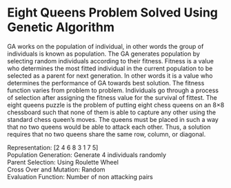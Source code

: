 <h1>Eight Queens Problem Solved Using Genetic Algorithm</h1>

<p>GA works on the population of individual, in other words the group of individuals is known as population. The GA
generates population by selecting random individuals according to their fitness. Fitness is a value who determines
the most fitted individual in the current population to be selected as a parent for next generation. In other words it is
a value who determines the performance of GA towards best solution. The fitness function varies from problem to
problem. Individuals go through a process of selection after assigning the fitness value for the survival of fittest.
The eight queens puzzle is the problem of putting eight chess queens on an 8×8 chessboard such that none of them
is able to capture any other using the standard chess queen’s moves. The queens must be placed in such a way that
no two queens would be able to attack each other. Thus, a solution requires that no two queens share the same row,
column, or diagonal.

Representation: [2 4 6 8 3 1 7 5] </br>
Population Generation: Generate 4 individuals randomly</br>
Parent Selection: Using Roulette Wheel</br>
Cross Over and Mutation: Random</br>
Evaluation Function: Number of non attacking pairs</br>
</p>
